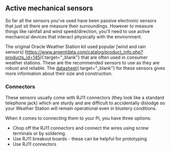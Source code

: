 ## Active mechanical sensors

So far all the sensors you've used have been passive electronic sensors that just sit there are measure their surroundings. However to measure things like rainfall and wind speed/direction, you'll need to use active mechanical devices that interact physically with the environment.

The original Oracle Weather Station kit used popular [wind and rain sensors] (https://www.argentdata.com/catalog/product_info.php?products_id=145){:target="_blank"} that are often used in consumer weather stations. These are the recommended sensors to use as they are robust and reliable. The [datasheet](https://www.argentdata.com/files/80422_datasheet.pdf){:target="_blank"} for these sensors gives more information about their size and construction.

### Connectors

These sensors usually come with RJ11 connectors (they look like a standard telephone jack) which are sturdy and are difficult to accidentally dislodge so your Weather Station will remain operational even in blustery conditions.

When it comes to connecting them to your Pi, you have three options:
- Chop off the RJ11 connectors and connect the wires using screw terminals or by soldering.
- Use RJ11 breakout boards - these can be helpful for prototyping
- Use RJ11 connectors
